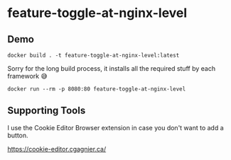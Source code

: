 # feature-toggle-at-nginx-level

## Demo

`docker build . -t feature-toggle-at-nginx-level:latest`

Sorry for the long build process, it installs all the required stuff by each framework :sweat_smile:

`docker run --rm -p 8080:80 feature-toggle-at-nginx-level`

## Supporting Tools

I use the Cookie Editor Browser extension in case you don't want to add a button.

https://cookie-editor.cgagnier.ca/